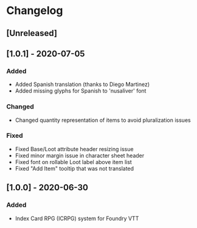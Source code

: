 # Changelog

## [Unreleased]

## [1.0.1] - 2020-07-05
### Added
- Added Spanish translation (thanks to Diego Martinez)
- Added missing glyphs for Spanish to 'nusaliver' font
### Changed
- Changed quantity representation of items to avoid pluralization issues
### Fixed
- Fixed Base/Loot attribute header resizing issue
- Fixed minor margin issue in character sheet header
- Fixed font on rollable Loot label above item list
- Fixed "Add Item" tooltip that was not translated

## [1.0.0] - 2020-06-30
### Added
- Index Card RPG (ICRPG) system for Foundry VTT
